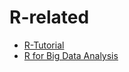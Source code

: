 # R-related
- [R-Tutorial](./R-Tutorial/index.html)
- [R for Big Data Analysis](./R-for-BigData-Analysis)

